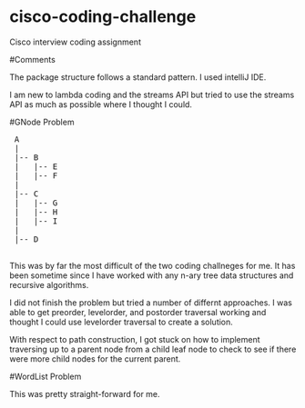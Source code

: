 # cisco-coding-challenge
Cisco interview coding assignment

#Comments

The package structure follows a standard pattern.  I used intelliJ IDE.

I am new to lambda coding and the streams API but tried to use the streams API as much as possible where I thought I could.

#GNode Problem

<pre>
 A
 |
 |-- B
 |   |-- E
 |   |-- F
 |
 |-- C
 |   |-- G
 |   |-- H
 |   |-- I
 |
 |-- D
 </pre>

This was by far the most difficult of the two coding challneges for me.  It has been sometime since I have worked with any n-ary tree data structures and recursive algorithms.

I did not finish the problem but tried a number of differnt approaches.  I was able to get preorder, levelorder, and postorder traversal working and thought I could use levelorder traversal to create a solution.  

With respect to path construction, I got stuck on how to implement traversing up to a parent node from a child leaf node to check to see if there were more child nodes for the current parent.


#WordList Problem

This was pretty straight-forward for me.